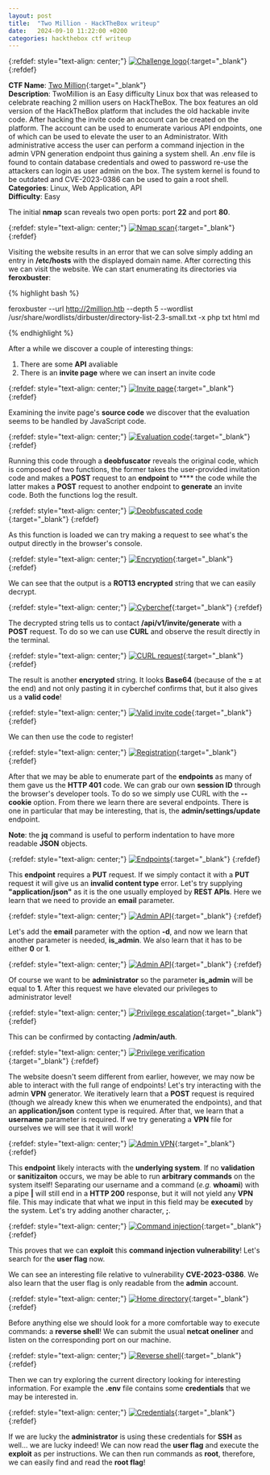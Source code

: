 ```yaml
---
layout: post
title:  "Two Million - HackTheBox writeup"
date:   2024-09-10 11:22:00 +0200
categories: hackthebox ctf writeup
---
```

{:refdef: style="text-align: center;"}
[![Challenge logo](/assets/twomillion/0_title.png)](/assets/twomillion/0_title.png){:target="_blank"}
{:refdef}

**CTF Name**: [Two Million](https://www.hackthebox.com/machines/twomillion){:target="_blank"}  
**Description**:  TwoMillion is an Easy difficulty Linux box that was released to celebrate reaching 2 million users on HackTheBox. The box features an old version of the HackTheBox platform that includes the old hackable invite code. After hacking the invite code an account can be created on the platform. The account can be used to enumerate various API endpoints, one of which can be used to elevate the user to an Administrator. With administrative access the user can perform a command injection in the admin VPN generation endpoint thus gaining a system shell. An .env file is found to contain database credentials and owed to password re-use the attackers can login as user admin on the box. The system kernel is found to be outdated and CVE-2023-0386 can be used to gain a root shell.  
**Categories**: Linux, Web Application, API  
**Difficulty**: Easy  

The initial **nmap** scan reveals two open ports: port **22** and port **80**.

{:refdef: style="text-align: center;"}
[![Nmap scan](/assets/twomillion/1_nmap.png)](/assets/twomillion/1_nmap.png){:target="_blank"}
{:refdef}

Visiting the website results in an error that we can solve simply adding an entry in **/etc/hosts** with the displayed domain name. After correcting this we can visit the website. We can start enumerating its directories via **feroxbuster**:

{% highlight bash %}

feroxbuster --url http://2million.htb --depth 5 --wordlist /usr/share/wordlists/dirbuster/directory-list-2.3-small.txt -x php txt html md

{% endhighlight %}

After a while we discover a couple of interesting things:
1. There are some **API** avaliable
2. There is an **invite page** where we can insert an invite code

{:refdef: style="text-align: center;"}
[![Invite page](/assets/twomillion/2_invite.png)](/assets/twomillion/2_invite.png){:target="_blank"}
{:refdef}

Examining the invite page's **source code** we discover that the evaluation seems to be handled by JavaScript code.

{:refdef: style="text-align: center;"}
[![Evaluation code](/assets/twomillion/3_evaluation_js.png)](/assets/twomillion/3_evaluation_js.png){:target="_blank"}
{:refdef}

Running this code through a **deobfuscator** reveals the original code, which is composed of two functions, the former takes the user-provided invitation code and makes a **POST** request to an **endpoint** to **** the code while the latter makes a **POST** request to another endpoint to **generate** an invite code. Both the functions log the result.

{:refdef: style="text-align: center;"}
[![Deobfuscated code](/assets/twomillion/4_decoded_js.png)](/assets/twomillion/4_decoded_js.png){:target="_blank"}
{:refdef}

As this function is loaded we can try making a request to see what's the output directly in the browser's console.

{:refdef: style="text-align: center;"}
[![Encryption](/assets/twomillion/5_encryption.png)](/assets/twomillion/5_encryption.png){:target="_blank"}
{:refdef}

We can see that the output is a **ROT13 encrypted** string that we can easily decrypt.

{:refdef: style="text-align: center;"}
[![Cyberchef](/assets/twomillion/6_cyberchef.png)](/assets/twomillion/6_cyberchef.png){:target="_blank"}
{:refdef}

The decrypted string tells us to contact **/api/v1/invite/generate** with a **POST** request. To do so we can use **CURL** and observe the result directly in the terminal.

{:refdef: style="text-align: center;"}
[![CURL request](/assets/twomillion/7_curl.png)](/assets/twomillion/7_curl.png){:target="_blank"}
{:refdef}

The result is another **encrypted** string. It looks **Base64** (because of the **=** at the end) and not only pasting it in cyberchef confirms that, but it also gives us a **valid code**!

{:refdef: style="text-align: center;"}
[![Valid invite code](/assets/twomillion/8_invitation_code.png)](/assets/twomillion/8_invitation_code.png){:target="_blank"}
{:refdef}

We can then use the code to register!

{:refdef: style="text-align: center;"}
[![Registration](/assets/twomillion/9_registration.png)](/assets/twomillion/9_registration.png){:target="_blank"}
{:refdef}

After that we may be able to enumerate part of the **endpoints** as many of them gave us the **HTTP 401** code. We can grab our own **session ID** through the browser's developer tools. To do so we simply use CURL with the **\-\-cookie** option. From there we learn there are several endpoints. There is one in particular that may be interesting, that is, the **admin/settings/update** endpoint.

**Note**: the **jq** command is useful to perform indentation to have more readable **JSON** objects.

{:refdef: style="text-align: center;"}
[![Endpoints](/assets/twomillion/10_api.png)](/assets/twomillion/10_api.png){:target="_blank"}
{:refdef}

This **endpoint** requires a **PUT** request. If we simply contact it with a **PUT** request it will give us an **invalid content type** error. Let's try supplying **"application/json"** as it is the one usually employed by **REST APIs**. Here we learn that we need to provide an **email** parameter.

{:refdef: style="text-align: center;"}
[![Admin API](/assets/twomillion/11_admin_api_1.png)](/assets/twomillion/11_admin_api_1.png){:target="_blank"}
{:refdef}

Let's add the **email** parameter with the option **\-d**, and now we learn that another parameter is needed, **is_admin**. We also learn that it has to be either **0** or **1**.

{:refdef: style="text-align: center;"}
[![Admin API](/assets/twomillion/12_admin_api_2.png)](/assets/twomillion/12_admin_api_2.png){:target="_blank"}
{:refdef}

Of course we want to be **administrator** so the parameter **is_admin** will be equal to **1**. After this request we have elevated our privileges to administrator level!

{:refdef: style="text-align: center;"}
[![Privilege escalation](/assets/twomillion/13_isadmin.png)](/assets/twomillion/13_isadmin.png){:target="_blank"}
{:refdef}

This can be confirmed by contacting **/admin/auth**.

{:refdef: style="text-align: center;"}
[![Privilege verification](/assets/twomillion/14_auth.png)](/assets/twomillion/14_auth.png){:target="_blank"}
{:refdef}

The website doesn't seem different from earlier, however, we may now be able to interact with the full range of endpoints! Let's try interacting with the admin **VPN** generator. We iteratively learn that a **POST** request is required (though we already knew this when we enumerated the endpoints), and that an **application/json** content type is required. After that, we learn that a **username** parameter is required. If we try generating a **VPN** file for ourselves we will see that it will work!

{:refdef: style="text-align: center;"}
[![Admin VPN](/assets/twomillion/15_vpn_gen.png)](/assets/twomillion/15_vpn_gen.png){:target="_blank"}
{:refdef}

This **endpoint** likely interacts with the **underlying system**. If no **validation** or **sanitizaiton** occurs, we may be able to run **arbitrary commands** on the system itself! Separating our username and a command (*e.g.* **whoami**) with a pipe **|** will still end in a **HTTP 200** response, but it will not yield any **VPN** file. This may indicate that what we input in this field may be **executed** by the system. Let's try adding another character, **;**.

{:refdef: style="text-align: center;"}
[![Command injection](/assets/twomillion/16_command_injection.png)](/assets/twomillion/16_command_injection.png){:target="_blank"}
{:refdef}

This proves that we can **exploit** this **command injection vulnerability**! Let's search for the **user flag** now.

We can see an interesting file relative to vulnerability **CVE-2023-0386**. We also learn that the user flag is only readable from the **admin** account.

{:refdef: style="text-align: center;"}
[![Home directory](/assets/twomillion/17_home.png)](/assets/twomillion/17_home.png){:target="_blank"}
{:refdef}

Before anything else we should look for a more comfortable way to execute commands: a **reverse shell**! We can submit the usual **netcat oneliner** and listen on the corresponding port on our machine.

{:refdef: style="text-align: center;"}
[![Reverse shell](/assets/twomillion/18_reverse_shell.png)](/assets/twomillion/18_reverse_shell.png){:target="_blank"}
{:refdef}

Then we can try exploring the current directory looking for interesting information. For example the **.env** file contains some **credentials** that we may be interested in.

{:refdef: style="text-align: center;"}
[![Credentials](/assets/twomillion/19_credentials.png)](/assets/twomillion/19_credentials.png){:target="_blank"}
{:refdef}

If we are lucky the **administrator** is using these credentials for **SSH** as well... we are lucky indeed! We can now read the **user flag** and execute the **exploit** as per instructions. We can then run commands as **root**, therefore, we can easily find and read the **root flag**!
